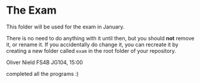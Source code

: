 # The Exam

This folder will be used for the exam in January.

There is no need to do anything with it until then, but you should **not** remove it, or rename it. If you accidentally do change it, you can recreate it by creating a new folder called ``exam`` in the root folder of your repository.

Oliver Nield
FS4B
JG104, 15:00

completed all the programs :)
